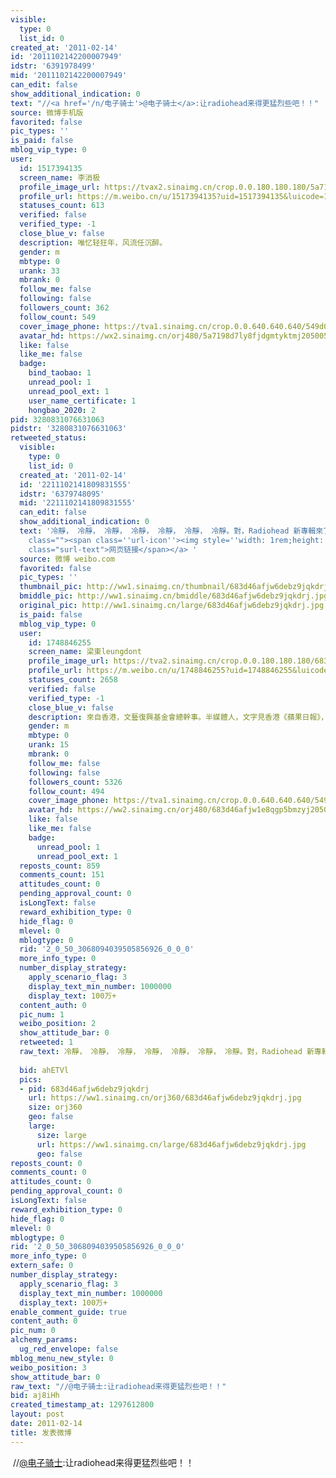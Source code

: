 ```yaml
---
visible:
  type: 0
  list_id: 0
created_at: '2011-02-14'
id: '2011102142200007949'
idstr: '6391978499'
mid: '2011102142200007949'
can_edit: false
show_additional_indication: 0
text: "//<a href='/n/电子骑士'>@电子骑士</a>:让radiohead来得更猛烈些吧！！"
source: 微博手机版
favorited: false
pic_types: ''
is_paid: false
mblog_vip_type: 0
user:
  id: 1517394135
  screen_name: 李消极
  profile_image_url: https://tvax2.sinaimg.cn/crop.0.0.180.180.180/5a7198d7ly8fjdgmtyktmj20500500so.jpg?KID=imgbed,tva&Expires=1606400297&ssig=h8Hr4hmbVx
  profile_url: https://m.weibo.cn/u/1517394135?uid=1517394135&luicode=10000011&lfid=2304131517394135_-_WEIBO_SECOND_PROFILE_WEIBO
  statuses_count: 613
  verified: false
  verified_type: -1
  close_blue_v: false
  description: 唯忆轻狂年，风流任沉醉。
  gender: m
  mbtype: 0
  urank: 33
  mbrank: 0
  follow_me: false
  following: false
  followers_count: 362
  follow_count: 549
  cover_image_phone: https://tva1.sinaimg.cn/crop.0.0.640.640.640/549d0121tw1egm1kjly3jj20hs0hsq4f.jpg
  avatar_hd: https://wx2.sinaimg.cn/orj480/5a7198d7ly8fjdgmtyktmj20500500so.jpg
  like: false
  like_me: false
  badge:
    bind_taobao: 1
    unread_pool: 1
    unread_pool_ext: 1
    user_name_certificate: 1
    hongbao_2020: 2
pid: 3280831076631063
pidstr: '3280831076631063'
retweeted_status:
  visible:
    type: 0
    list_id: 0
  created_at: '2011-02-14'
  id: '2211102141809831555'
  idstr: '6379748095'
  mid: '2211102141809831555'
  can_edit: false
  show_additional_indication: 0
  text: '冷靜， 冷靜， 冷靜， 冷靜， 冷靜， 冷靜， 冷靜。對，Radiohead 新專輯來了。<a  target="_blank" href="http://weibo.cn/sinaurl?toasturl=http%3A%2F%2Fwww.thekingoflimbs.com%2F&luicode=10000011&lfid=2304131517394135_-_WEIBO_SECOND_PROFILE_WEIBO"
    class=""><span class=''url-icon''><img style=''width: 1rem;height: 1rem'' src=''//h5.sinaimg.cn/upload/2015/09/25/3/timeline_card_small_web_default.png''></span><span
    class="surl-text">网页链接</span></a> '
  source: 微博 weibo.com
  favorited: false
  pic_types: ''
  thumbnail_pic: http://ww1.sinaimg.cn/thumbnail/683d46afjw6debz9jqkdrj.jpg
  bmiddle_pic: http://ww1.sinaimg.cn/bmiddle/683d46afjw6debz9jqkdrj.jpg
  original_pic: http://ww1.sinaimg.cn/large/683d46afjw6debz9jqkdrj.jpg
  is_paid: false
  mblog_vip_type: 0
  user:
    id: 1748846255
    screen_name: 梁東leungdont
    profile_image_url: https://tva2.sinaimg.cn/crop.0.0.180.180.180/683d46afjw1e8qgp5bmzyj2050050aa8.jpg?KID=imgbed,tva&Expires=1606400297&ssig=CmaeDwFjbR
    profile_url: https://m.weibo.cn/u/1748846255?uid=1748846255&luicode=10000011&lfid=2304131517394135_-_WEIBO_SECOND_PROFILE_WEIBO
    statuses_count: 2658
    verified: false
    verified_type: -1
    close_blue_v: false
    description: 來自香港，文藝復興基金會總幹事。半媒體人，文字見香港《蘋果日報》，前香港設計事務所五代十國公關總監。
    gender: m
    mbtype: 0
    urank: 15
    mbrank: 0
    follow_me: false
    following: false
    followers_count: 5326
    follow_count: 494
    cover_image_phone: https://tva1.sinaimg.cn/crop.0.0.640.640.640/549d0121tw1egm1kjly3jj20hs0hsq4f.jpg
    avatar_hd: https://ww2.sinaimg.cn/orj480/683d46afjw1e8qgp5bmzyj2050050aa8.jpg
    like: false
    like_me: false
    badge:
      unread_pool: 1
      unread_pool_ext: 1
  reposts_count: 859
  comments_count: 151
  attitudes_count: 0
  pending_approval_count: 0
  isLongText: false
  reward_exhibition_type: 0
  hide_flag: 0
  mlevel: 0
  mblogtype: 0
  rid: '2_0_50_3068094039505856926_0_0_0'
  more_info_type: 0
  number_display_strategy:
    apply_scenario_flag: 3
    display_text_min_number: 1000000
    display_text: 100万+
  content_auth: 0
  pic_num: 1
  weibo_position: 2
  show_attitude_bar: 0
  retweeted: 1
  raw_text: 冷靜， 冷靜， 冷靜， 冷靜， 冷靜， 冷靜， 冷靜。對，Radiohead 新專輯來了。http://sinaurl.cn/hq0pj7
    ​​​
  bid: ahETVl
  pics:
  - pid: 683d46afjw6debz9jqkdrj
    url: https://ww1.sinaimg.cn/orj360/683d46afjw6debz9jqkdrj.jpg
    size: orj360
    geo: false
    large:
      size: large
      url: https://ww1.sinaimg.cn/large/683d46afjw6debz9jqkdrj.jpg
      geo: false
reposts_count: 0
comments_count: 0
attitudes_count: 0
pending_approval_count: 0
isLongText: false
reward_exhibition_type: 0
hide_flag: 0
mlevel: 0
mblogtype: 0
rid: '2_0_50_3068094039505856926_0_0_0'
more_info_type: 0
extern_safe: 0
number_display_strategy:
  apply_scenario_flag: 3
  display_text_min_number: 1000000
  display_text: 100万+
enable_comment_guide: true
content_auth: 0
pic_num: 0
alchemy_params:
  ug_red_envelope: false
mblog_menu_new_style: 0
weibo_position: 3
show_attitude_bar: 0
raw_text: "//@电子骑士:让radiohead来得更猛烈些吧！！"
bid: aj8iHh
created_timestamp_at: 1297612800
layout: post
date: 2011-02-14
title: 发表微博
---
```


![]()
//<a href='/n/电子骑士'>@电子骑士</a>:让radiohead来得更猛烈些吧！！
